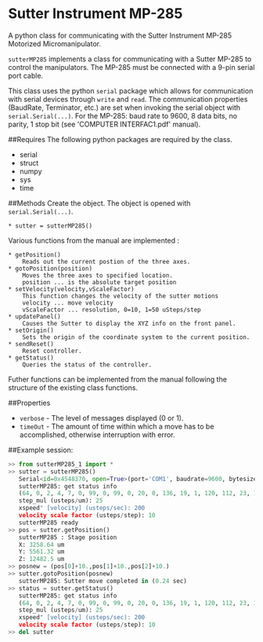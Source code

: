 Sutter Instrument MP-285
========================

A python class for communicating with the Sutter Instrument MP-285 Motorized Micromanipulator. 

`sutterMP285` implements a class for communicating with a Sutter MP-285 to control the manipulators. The MP-285   must be connected with a 9-pin serial port cable. 

This class uses the python `serial` package which allows for communication with serial devices through `write` and `read`. The communication properties (BaudRate, Terminator, etc.) are set when invoking the serial object with `serial.Serial(...)`. For the MP-285: baud rate to 9600, 8 data bits, no parity, 1 stop bit (see 'COMPUTER INTERFAC1.pdf' manual). 

##Requires
The following python packages are required by the class. 

* serial
* struct
* numpy
* sys
* time

##Methods
  Create the object. The object is opened with `serial.Serial(...)`.

    * sutter = sutterMP285()

  Various functions from the manual are implemented :

    * getPosition()
		Reads out the current postion of the three axes. 
    * gotoPosition(position)
		Moves the three axes to specified location.
		position ... is the absolute target position
    * setVelocity(velocity,vScaleFactor)
		This function changes the velocity of the sutter motions
		velocity ... move velocity
		vScaleFactor ... resolution, 0=10, 1=50 uSteps/step
    * updatePanel()
		Causes the Sutter to display the XYZ info on the front panel.
    * setOrigin()
		Sets the origin of the coordinate system to the current position.
    * sendReset()
		Reset controller. 
    * getStatus()
		Queries the status of the controller. 

Futher functions can be implemented from the manual following the structure of the existing class functions. 

##Properties

* `verbose` - The level of messages displayed (0 or 1). 
* `timeOut` - The amount of time within which a move has to be accomplished, otherwise interruption with error. 

##Example session:

```python
>> from sutterMP285_1 import *
>> sutter = sutterMP285()
   Serial<id=0x4548370, open=True>(port='COM1', baudrate=9600, bytesize=8, parity='N', stopbits=1, timeout=30, xonxoff=False, rtscts=False, dsrdtr=False)
   sutterMP285: get status info
   (64, 0, 2, 4, 7, 0, 99, 0, 99, 0, 20, 0, 136, 19, 1, 120, 112, 23, 16, 39, 80, 0, 0, 0, 25, 0, 4, 0, 200, 0, 84, 1)
   step_mul (usteps/um): 25
   xspeed" [velocity] (usteps/sec): 200
   velocity scale factor (usteps/step): 10
   sutterMP285 ready
>> pos = sutter.getPosition()
   sutterMP285 : Stage position
   X: 3258.64 um
   Y: 5561.32 um
   Z: 12482.5 um
>> posnew = (pos[0]+10.,pos[1]+10.,pos[2]+10.)
>> sutter.gotoPosition(posnew)
   sutterMP285: Sutter move completed in (0.24 sec)
>> status = sutter.getStatus()
   sutterMP285: get status info
   (64, 0, 2, 4, 7, 0, 99, 0, 99, 0, 20, 0, 136, 19, 1, 120, 112, 23, 16, 39, 80, 0, 0, 0, 25, 0, 4, 0, 200, 0, 84, 1)
   step_mul (usteps/um): 25
   xspeed" [velocity] (usteps/sec): 200
   velocity scale factor (usteps/step): 10
>> del sutter
```


